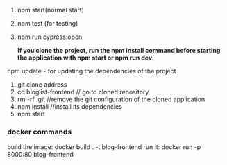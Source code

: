 <!-- starting server -->
1. npm start(normal start)
2. npm test (for testing) <!-- CI=true npm test  - for testing also -->
3. npm run cypress:open <!-- for testing through cypress -->

   **If you clone the project, run the npm install command before starting the application with npm start or npm run dev.**

npm update - for updating the dependencies of the project

<!-- when you clone project from github -->

1. git clone address
2. cd bloglist-frontend // go to cloned repository
3. rm -rf .git //remove the git configuration of the cloned application
4. npm install //install its dependencies
5. npm start

### docker commands
build the image: docker build . -t blog-frontend
run it: docker run -p 8000:80 blog-frontend